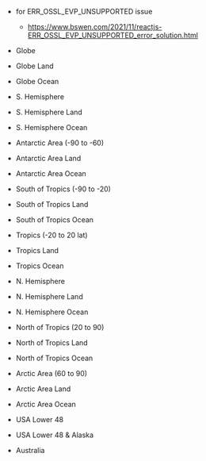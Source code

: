 

* for ERR_OSSL_EVP_UNSUPPORTED issue
  * https://www.bswen.com/2021/11/reactjs-ERR_OSSL_EVP_UNSUPPORTED_error_solution.html

* Globe
* Globe Land
* Globe Ocean
* S. Hemisphere
* S. Hemisphere Land
* S. Hemisphere Ocean
* Antarctic Area (-90 to -60)
* Antarctic Area Land
* Antarctic Area Ocean
* South of Tropics (-90 to -20)
* South of Tropics Land
* South of Tropics Ocean
* Tropics (-20 to 20 lat)
* Tropics Land
* Tropics Ocean
* N. Hemisphere
* N. Hemisphere Land
* N. Hemisphere Ocean
* North of Tropics (20 to 90)
* North of Tropics Land
* North of Tropics Ocean
* Arctic Area (60 to 90)
* Arctic Area Land
* Arctic Area Ocean
* USA Lower 48
* USA Lower 48 & Alaska
* Australia
